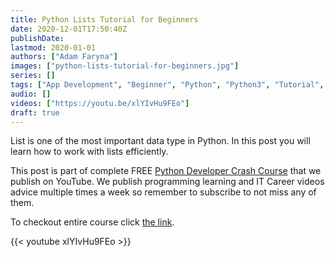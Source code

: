 ```yaml
---
title: Python Lists Tutorial for Beginners
date: 2020-12-01T17:50:40Z
publishDate:
lastmod: 2020-01-01
authors: ["Adam Faryna"]
images: ["python-lists-tutorial-for-beginners.jpg"]
series: []
tags: ["App Development", "Beginner", "Python", "Python3", "Tutorial", "Web Development"]
audio: []
videos: ["https://youtu.be/xlYIvHu9FEo"]
draft: true
---
```


List is one of the most important data type in Python. In this post you will learn how to work with lists efficiently.

This post is part of complete FREE [Python Developer Crash Course](https://youtu.be/sd0aa3u_drI) that we publish on YouTube. We publish programming learning and IT Career videos advice multiple times a week so remember to subscribe to not miss any of them.

To checkout entire course click [the link](https://youtu.be/sd0aa3u_drI).

{{< youtube xlYIvHu9FEo >}}